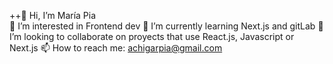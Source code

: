 ++👋 Hi, I’m María Pia
<br>
👀 I’m interested in Frontend dev
🌱 I’m currently learning Next.js and gitLab
💞️ I’m looking to collaborate on proyects that use React.js, Javascript or Next.js
📫 How to reach me: achigarpia@gmail.com


